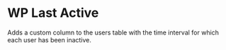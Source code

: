 # WP Last Active

Adds a custom column to the users table with the time interval for which each user has been inactive.
